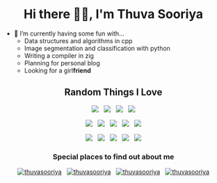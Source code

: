 <h1 align="center">Hi there 👋🏽, I'm Thuva Sooriya</h1>

- 🚀 I’m currently having some fun with...
  - Data structures and algorithms in cpp
  - Image segmentation and classification with python
  - Writing a compiler in zig
  - Planning for personal blog
  - Looking for a girl**friend**

<h2 align="center">Random Things I Love</h2>
<p align="center"> 
<img src="https://img.shields.io/badge/zig-FFAD00?style=for-the-badge&logo=zig&logoColor=black&stringColor=black" />
&nbsp
<img src="https://img.shields.io/badge/Android-bbDC84?style=for-the-badge&logo=android&logoColor=black" />
&nbsp
<img src="https://img.shields.io/badge/mac%20os-000000?style=for-the-badge&logo=apple&logoColor=white" />
&nbsp
<img src="https://img.shields.io/badge/NixOS-5277C3?style=for-the-badge&logo=nixos&logoColor=white" />
</p>
<p align="center"> 
<img src="https://img.shields.io/badge/Tailwind_CSS-38B2AC?style=for-the-badge&logo=tailwind-css&logoColor=white" />
&nbsp
<img src="https://img.shields.io/badge/bun-282a36?style=for-the-badge&logo=bun&logoColor=fbf0df" />
&nbsp
<img src="https://img.shields.io/badge/Python-FFD43B?style=for-the-badge&logo=python&logoColor=blue" />
&nbsp
<img src="https://img.shields.io/badge/starship-DD0B78?style=for-the-badge&logo=starship&logoColor=white" />
&nbsp
<img src="https://img.shields.io/badge/VSCode-0078D4?style=for-the-badge&logo=visual%20studio%20code&logoColor=white" />
</p>

<p align="center"> 
<img src="https://img.shields.io/badge/Notion-000000?style=for-the-badge&logo=notion&logoColor=white" />
&nbsp
<img src="https://img.shields.io/badge/Overleaf-47A141?style=for-the-badge&logo=Overleaf&logoColor=white" />
&nbsp
<img src="https://img.shields.io/badge/Raspberry%20Pi-A22846?style=for-the-badge&logo=Raspberry%20Pi&logoColor=white" />
&nbsp
<img src="https://img.shields.io/badge/espressif-E7352C?style=for-the-badge&logo=espressif&logoColor=white" />
&nbsp
<img src="https://img.shields.io/badge/NeoVim-%2357A143.svg?&style=for-the-badge&logo=neovim&logoColor=white" />
</p>

<!-- Social Profiles -->
<h3 align="center">Special places to find out about me</h3>

<p align="center"> 
<!-- <a href="https://x.com/thuvasooriya" target="blank"><img src="https://img.shields.io/badge/X-000?style=for-the-badge&logo=x&logoColor=white" alt="thuvasooriya" /></a>
&nbsp
<a href="https://linkedin.com/in/thuvasooriya" target="blank"><img src="https://img.shields.io/badge/LinkedIn-0077B5?style=for-the-badge&logo=linkedin&logoColor=white" alt="thuvasooriya" /></a>
&nbsp
<a href="https://instagram.com/thuvasooriya" target="blank"><img src="https://img.shields.io/badge/Instagram-E4405F?style=for-the-badge&logo=instagram&logoColor=white" alt="thuvasooriya" /></a>
&nbsp -->
<a href="https://open.spotify.com/user/31557wv7breljjzr744htxbumd7a" target="blank"><img src="https://img.shields.io/badge/Spotify-1ED760?&style=for-the-badge&logo=spotify&logoColor=white" alt="thuvasooriya" /></a>
&nbsp
<a href="https://pinterest.com/thuvasooriya" target="blank"><img src="https://img.shields.io/badge/Pinterest-%23E60023.svg?&style=for-the-badge&logo=Pinterest&logoColor=white" alt="thuvasooriya" /></a>
&nbsp
<a href="https://discord.gg/x782mhTp8J" target="blank"><img src="https://img.shields.io/badge/Discord-5865F2?style=for-the-badge&logo=discord&logoColor=white" alt="thuvasooriya" /></a>
&nbsp
<a href="http://www.youtube.com/@thuvasooriya" target="blank"><img src="https://img.shields.io/badge/YouTube-FF0000?style=for-the-badge&logo=youtube&logoColor=white" alt="thuvasooriya" /></a>
</p>
